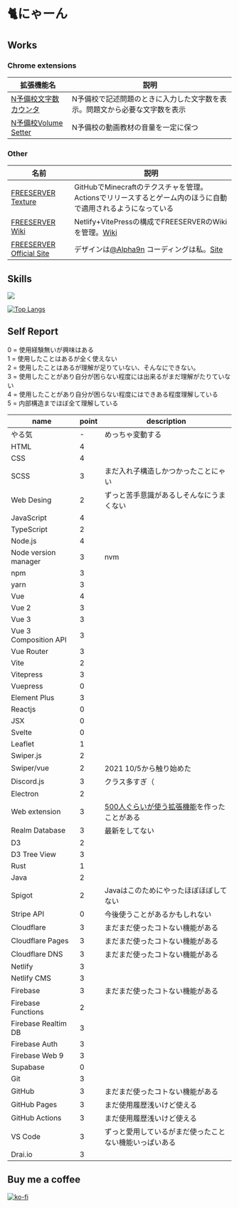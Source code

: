 # 🐈にゃーん

## Works

### Chrome extensions
| 拡張機能名 | 説明 |
| --------- | ---- |
| [N予備校文字数カウンタ](https://chrome.google.com/webstore/detail/n%E4%BA%88%E5%82%99%E6%A0%A1%E6%96%87%E5%AD%97%E6%95%B0%E3%82%AB%E3%82%A6%E3%83%B3%E3%82%BF/cjgiegfjhnlfbgpcjeainnakegcopdhd?hl=ja) | N予備校で記述問題のときに入力した文字数を表示。問題文から必要な文字数を表示 |
| [N予備校Volume Setter](https://chrome.google.com/webstore/detail/n-yobikou-better-volume/fbminpffmmcgebhihlhnkfmljdkahoic?hl=ja) | N予備校の動画教材の音量を一定に保つ |

### Other
| 名前 | 説明 |
| ---- | --- |
| [FREESERVER Texture](https://github.com/freeserverproject/texture) | GitHubでMinecraftのテクスチャを管理。Actionsでリリースするとゲーム内のほうに自動で適用されるようになっている |
| [FREESERVER Wiki](https://github.com/freeserverproject/freeserver-wiki) | Netlify+VitePressの構成でFREESERVERのWikiを管理。[Wiki](https://wiki.freeserver.pro) |
| [FREESERVER Official Site](https://github.com/freeserverproject/officialSite) | デザインは[@Alpha9n](https://github.com/Alpha9n) コーディングは私。[Site](https://freeserver.pro) |

## Skills

![](https://github-readme-stats.vercel.app/api?username=tsutoringo&show_icons=true&theme=vue-dark)

[![Top Langs](https://github-readme-stats.vercel.app/api/top-langs/?username=tsutoringo&layout=compact)](https://github.com/anuraghazra/github-readme-stats)

## Self Report

0 = 使用経験無いが興味はある  
1 = 使用したことはあるが全く使えない  
2 = 使用したことはあるが理解が足りていない、そんなにできない。  
3 = 使用したことがあり自分が困らない程度には出来るがまだ理解がたりていない  
4 = 使用したことがあり自分が困らない程度にはできある程度理解している  
5 = 内部構造までほぼ全て理解している

| name                  | point | description |
| --------------------- | ----- | ----------- |
| やる気                 | -     | めっちゃ変動する |
| HTML                  | 4     | |
| CSS                   | 4     | |
| SCSS                  | 3     | まだ入れ子構造しかつかったことにゃい |
| Web Desing            | 2     | ずっと苦手意識があるしそんなにうまくない |
| JavaScript            | 4     | |
| TypeScript            | 2     | |
| Node.js               | 4     | |
| Node version manager  | 3     | nvm |
| npm                   | 3     | |
| yarn                  | 3     | |
| Vue                   | 4     | |
| Vue 2                 | 3     | |
| Vue 3                 | 3     | |
| Vue 3 Composition API | 3     | |
| Vue Router            | 3     | |
| Vite                  | 2     | |
| Vitepress             | 3     | |
| Vuepress              | 0     | |
| Element Plus          | 3     | |
| Reactjs               | 0     | |
| JSX                   | 0     | |
| Svelte                | 0     | |
| Leaflet               | 1     | |
| Swiper.js             | 2     | |
| Swiper/vue            | 2     | 2021 10/5から触り始めた |
| Discord.js            | 3     | クラス多すぎ（ |
| Electron              | 2     | |
| Web extension         | 3     | [500人ぐらいが使う拡張機能](https://github.com/nnn-ed-nico-extension/N-yobiko-char-counter)を作ったことがある |
| Realm Database        | 3     | 最新をしてない |
| D3                    | 2     | |
| D3 Tree View          | 3     | |
| Rust                  | 1     | |
| Java                  | 2     | |
| Spigot                | 2     | Javaはこのためにやったほぼほぼしてない |
| Stripe API            | 0     | 今後使うことがあるかもしれない |
| Cloudflare            | 3     | まだまだ使ったコトない機能がある |
| Cloudflare Pages      | 3     | まだまだ使ったコトない機能がある |
| Cloudflare DNS        | 3     | まだまだ使ったコトない機能がある |
| Netlify               | 3     | |
| Netlify CMS           | 3     | |
| Firebase              | 3     | まだまだ使ったコトない機能がある |
| Firebase Functions    | 2     | |
| Firebase Realtim DB   | 3     | |
| Firebase Auth         | 3     | |
| Firebase Web 9        | 3     | |
| Supabase              | 0     | |
| Git                   | 3     | |
| GitHub                | 3     | まだまだ使ったコトない機能がある |
| GitHub Pages          | 3     | まだ使用履歴浅いけど使える      |
| GitHub Actions        | 3     | まだ使用履歴浅いけど使える      |
| VS Code               | 3     | ずっと愛用しているがまだ使ったことない機能いっぱいある |
| Drai.io               | 3     | |

## Buy me a coffee
[![ko-fi](https://ko-fi.com/img/githubbutton_sm.svg)](https://ko-fi.com/T6T64S5UD)
